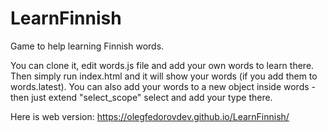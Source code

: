 # LearnFinnish
Game to help learning Finnish words.

You can clone it, edit words.js file and add your own words to learn there.
Then simply run index.html and it will show your words (if you add them to words.latest).
You can also add your words to a new object inside words - then just extend "select_scope" select and add your type there.

Here is web version:
https://olegfedorovdev.github.io/LearnFinnish/
